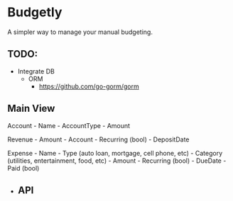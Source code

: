 # Budgetly

A simpler way to manage your manual budgeting.

## TODO:

- Integrate DB
    - ORM
        - https://github.com/go-gorm/gorm

Main View
----------

Account
    - Name
    - AccountType
    - Amount

Revenue
    - Amount
    - Account
    - Recurring (bool)
    - DepositDate

Expense
    - Name
    - Type (auto loan, mortgage, cell phone, etc)
    - Category (utilities, entertainment, food, etc)
    - Amount
    - Recurring (bool)
    - DueDate
    - Paid (bool)

- API
    -
